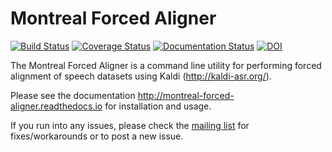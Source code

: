 # Montreal Forced Aligner

[![Build Status](https://travis-ci.com/MontrealCorpusTools/Montreal-Forced-Aligner.svg?branch=main)](https://travis-ci.com/MontrealCorpusTools/Montreal-Forced-Aligner)
[![Coverage Status](https://coveralls.io/repos/github/MontrealCorpusTools/Montreal-Forced-Aligner/badge.svg?branch=main)](https://coveralls.io/github/MontrealCorpusTools/Montreal-Forced-Aligner?branch=main)
[![Documentation Status](https://readthedocs.org/projects/montreal-forced-aligner/badge/?version=latest)](http://montreal-forced-aligner.readthedocs.io/en/latest/?badge=latest)
[![DOI](https://zenodo.org/badge/44983969.svg)](https://zenodo.org/badge/latestdoi/44983969)

The Montreal Forced Aligner is a command line utility for performing forced alignment of speech datasets using Kaldi (http://kaldi-asr.org/).

Please see the documentation http://montreal-forced-aligner.readthedocs.io for installation and usage.

If you run into any issues, please check the [mailing list](https://groups.google.com/forum/#!forum/mfa-users) for fixes/workarounds or to post a new issue.
